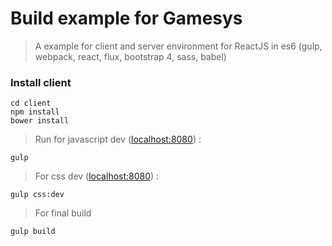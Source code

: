 # Build example for Gamesys 

> A example for client and server environment for ReactJS in es6
>(gulp, webpack, react, flux, bootstrap 4, sass, babel)


### Install client

```
cd client
npm install
bower install

```

> Run for javascript dev ([localhost:8080](http://localhost:8080)) :

```
gulp

```

> For css dev ([localhost:8080](http://localhost:8080)) :

```
gulp css:dev

```

> For final build 

```
gulp build

```